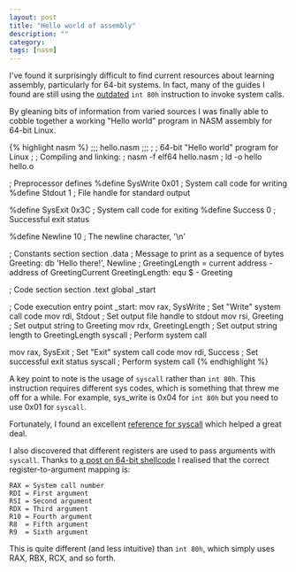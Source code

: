 ```yaml
---
layout: post
title: "Hello world of assembly"
description: ""
category:
tags: [nasm]
---
```


I've found it surprisingly difficult to find current resources about learning
assembly, particularly for 64-bit systems. In fact, many of the guides I found
are still using the [outdated](http://stackoverflow.com/a/12806910) `int 80h`
instruction to invoke system calls.

By gleaning bits of information from varied sources I was finally able to
cobble together a working "Hello world" program in NASM assembly for 64-bit
Linux.

{% highlight nasm %}
;;; hello.nasm ;;;
;
; 64-bit "Hello world" program for Linux
;
; Compiling and linking:
;    nasm -f elf64 hello.nasm
;    ld -o hello hello.o

; Preprocessor defines
%define SysWrite  0x01    ; System call code for writing
%define Stdout    1       ; File handle for standard output

%define SysExit   0x3C    ; System call code for exiting
%define Success   0       ; Successful exit status

%define Newline   10      ; The newline character, '\n'

; Constants section
section .data
  ; Message to print as a sequence of bytes
  Greeting:       db 'Hello there!', Newline
  ; GreetingLength = current address - address of GreetingCurrent
  GreetingLength: equ $ - Greeting

; Code section
section .text
global _start

; Code execution entry point
_start:
  mov rax, SysWrite         ; Set "Write" system call code
  mov rdi, Stdout           ; Set output file handle to stdout
  mov rsi, Greeting         ; Set output string to Greeting
  mov rdx, GreetingLength   ; Set output string length to GreetingLength
  syscall                   ; Perform system call

  mov rax, SysExit          ; Set "Exit" system call code
  mov rdi, Success          ; Set successful exit status
  syscall                   ; Perform system call
{% endhighlight %}

A key point to note is the usage of `syscall` rather than `int 80h`. This
instruction requires different sys codes, which is something that threw me
off for a while. For example, sys_write is 0x04 for `int 80h` but you need to
use 0x01 for `syscall`.

Fortunately, I found an excellent
[reference for syscall](https://filippo.io/linux-syscall-table/)
which helped a great deal.

I also discovered that different registers are used to pass arguments with
`syscall`. Thanks to
[a post on 64-bit shellcode](http://codinguy.net/2013/09/30/execve-shellcode-64-bit/)
I realised that the correct register-to-argument mapping is:

    RAX = System call number
    RDI = First argument
    RSI = Second argument
    RDX = Third argument
    R10 = Fourth argument
    R8  = Fifth argument
    R9  = Sixth argument

This is quite different (and less intuitive) than `int 80h`, which simply uses
RAX, RBX, RCX, and so forth.
